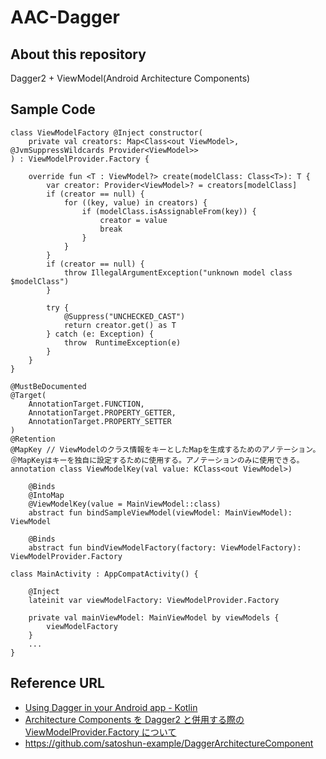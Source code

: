 # AAC-Dagger

## About this repository
Dagger2 + ViewModel(Android Architecture Components)

## Sample Code
```
class ViewModelFactory @Inject constructor(
    private val creators: Map<Class<out ViewModel>, @JvmSuppressWildcards Provider<ViewModel>>
) : ViewModelProvider.Factory {

    override fun <T : ViewModel?> create(modelClass: Class<T>): T {
        var creator: Provider<ViewModel>? = creators[modelClass]
        if (creator == null) {
            for ((key, value) in creators) {
                if (modelClass.isAssignableFrom(key)) {
                    creator = value
                    break
                }
            }
        }
        if (creator == null) {
            throw IllegalArgumentException("unknown model class $modelClass")
        }

        try {
            @Suppress("UNCHECKED_CAST")
            return creator.get() as T
        } catch (e: Exception) {
            throw  RuntimeException(e)
        }
    }
}
```

```
@MustBeDocumented
@Target(
    AnnotationTarget.FUNCTION,
    AnnotationTarget.PROPERTY_GETTER,
    AnnotationTarget.PROPERTY_SETTER
)
@Retention
@MapKey // ViewModelのクラス情報をキーとしたMapを生成するためのアノテーション。＠MapKeyはキーを独自に設定するために使用する。アノテーションのみに使用できる。
annotation class ViewModelKey(val value: KClass<out ViewModel>)
```

```
    @Binds
    @IntoMap
    @ViewModelKey(value = MainViewModel::class)
    abstract fun bindSampleViewModel(viewModel: MainViewModel): ViewModel

    @Binds
    abstract fun bindViewModelFactory(factory: ViewModelFactory): ViewModelProvider.Factory
```

```
class MainActivity : AppCompatActivity() {

    @Inject
    lateinit var viewModelFactory: ViewModelProvider.Factory

    private val mainViewModel: MainViewModel by viewModels {
        viewModelFactory
    }
    ...
}
```

## Reference URL
- [Using Dagger in your Android app - Kotlin](https://developer.android.com/codelabs/android-dagger)
- [Architecture Components を Dagger2 と併用する際の ViewModelProvider.Factory について](https://qiita.com/satorufujiwara/items/f42b176404287690f1d0)
- https://github.com/satoshun-example/DaggerArchitectureComponent



